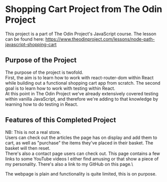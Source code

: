# Shopping Cart Project from The Odin Project

This project is a part of The Odin Project's JavaScript course. The lesson can be found here: https://www.theodinproject.com/lessons/node-path-javascript-shopping-cart

## Purpose of the Project

The purpose of the project is twofold.\
First, the aim is to learn how to work with react-router-dom within React while building out a functional shopping cart app from scratch. The second goal is to learn how to work with testing within React.\
At this point in The Odin Project we've already extensively covered testing within vanilla JavaScript, and therefore we're adding to that knowledge by learning how to do testing in React.

## Features of this Completed Project

NB: This is not a real store.\
Users can check out the articles the page has on display and add them to cart, as well as "purchase" the items they've placed in their basket. The basket will then reset.\
There's also a contact page users can check out. This page contains a few links to some YouTube videos I either find amusing or that show a piece of my personality. There's also a link to my GitHub on this page.\

The webpage is plain and functionality is quite limited, this is on purpose.
